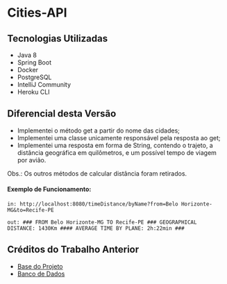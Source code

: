 # Cities-API

## Tecnologias Utilizadas

* Java 8
* Spring Boot
* Docker
* PostgreSQL
* IntelliJ Community
* Heroku CLI

## Diferencial desta Versão

* Implementei o método get a partir do nome das cidades;
* Implementei uma classe unicamente responsável pela resposta ao get;
* Implementei uma resposta em forma de String, contendo o trajeto, a distância geográfica em quilômetros, e um possível tempo de viagem por avião.

Obs.: Os outros métodos de calcular distância foram retirados.

#### Exemplo de Funcionamento:
~~~
in: http://localhost:8080/timeDistance/byName?from=Belo Horizonte-MG&to=Recife-PE

out: ### FROM Belo Horizonte-MG TO Recife-PE ### GEOGRAPHICAL DISTANCE: 1430Km #### AVERAGE TIME BY PLANE: 2h:22min ###
~~~

## Créditos do Trabalho Anterior

* [Base do Projeto](https://github.com/andrelugomes/digital-innovation-one/tree/master/cities-api)
* [Banco de Dados](https://github.com/chinnonsantos/sql-paises-estados-cidades/tree/master/PostgreSQL)

